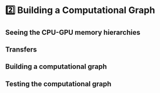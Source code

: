 # 2️⃣ Building a Computational Graph
## Seeing the CPU-GPU memory hierarchies
## Transfers
## Building a computational graph
## Testing the computational graph
